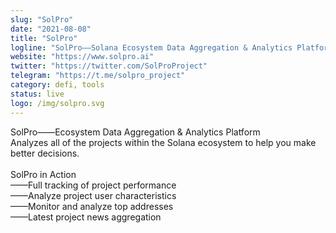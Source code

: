 ```yaml
---
slug: "SolPro"
date: "2021-08-08"
title: "SolPro"
logline: "SolPro——Solana Ecosystem Data Aggregation & Analytics Platform"
website: "https://www.solpro.ai"
twitter: "https://twitter.com/SolProProject"
telegram: "https://t.me/solpro_project"
category: defi, tools
status: live
logo: /img/solpro.svg
---
```


SolPro——Ecosystem Data Aggregation & Analytics Platform <br/>
Analyzes all of the projects within the Solana ecosystem to help you make better decisions. <br/>
<br/>
SolPro in Action <br/>
——Full tracking of project performance <br/>
——Analyze project user characteristics <br/>
——Monitor and analyze top addresses <br/>
——Latest project news aggregation <br/>
